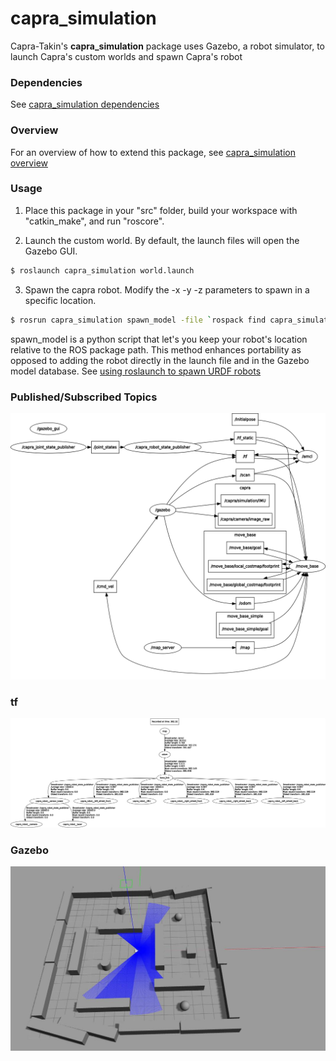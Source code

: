 # capra_simulation

Capra-Takin's **capra_simulation** package uses Gazebo, a robot simulator, to launch Capra's custom worlds and spawn Capra's robot

### Dependencies

See [capra_simulation dependencies](doc/dependencies.md)

### Overview

For an overview of how to extend this package, see [capra_simulation overview](doc/overview.md)

### Usage

1. Place this package in your "src" folder, build your workspace with "catkin_make", and run "roscore". 

2. Launch the custom world. By default, the launch files will open the Gazebo GUI.

```sh
$ roslaunch capra_simulation world.launch
```

3. Spawn the capra robot. Modify the -x -y -z parameters to spawn in a specific location.

```sh
$ rosrun capra_simulation spawn_model -file `rospack find capra_simulation`/models/urdf/capra_robot.urdf -urdf -x 0 -y 0 -z 0 -model takin
```

spawn_model is a python script that let's you keep your robot's location relative to the ROS package path. This method enhances portability as opposed to adding the robot directly in the launch file and in the Gazebo model database. See [using roslaunch to spawn URDF robots](http://gazebosim.org/tutorials?tut=ros_roslaunch#UsingroslaunchtoSpawnURDFRobots)   


### Published/Subscribed Topics

![Alt text](doc/rosgraph.png "ROS graph of nodes and topics")


### tf

![Alt text](doc/tf_tree.png "tf tree simulation configuration")


### Gazebo

![Alt text](doc/gazebo.jpg "gazebo simulation world")
